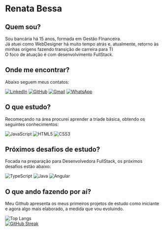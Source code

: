 # Renata Bessa

## Quem sou?

Sou bancária há 15 anos, formada em Gestão FInanceira. <br>
Já atuei como WebDesigner há muito tempo atrás e, atualmente,  retorno às minhas origens fazendo transição de carreira para TI<br>
O foco de atuação é com desenvolvimento FullStack.

## Onde me encontrar?

Abaixo seguem meus contatos:

[![LinkedIn](https://img.shields.io/badge/LinkedIn-000?style=for-the-badge&logo=linkedin&logoColor=0E76A8)](https://www.linkedin.com/in/renata-bessa/)
[![GitHub](https://img.shields.io/badge/GitHub-000?style=for-the-badge&logo=github&logoColor=fff)](https://github.com/renatabessa/)
[![Gmail](https://img.shields.io/badge/Gmail-000?style=for-the-badge&logo=gmail)](mailto:renatabessacardoso@gmail.com)
[![WhatsApp](https://img.shields.io/badge/WhatsApp-000?style=for-the-badge&logo=whatsapp)](https://wa.me/5521992657123)

## O que estudo?

Recomeçando na área procurei aprender a tríade básica, obtendo os seguintes conhecimentos:

![JavaScript](https://img.shields.io/badge/JavaScript-000?style=for-the-badge&logo=javascript)
![HTML5](https://img.shields.io/badge/HTML5-000?style=for-the-badge&logo=html5)
![CSS3](https://img.shields.io/badge/CSS3-000?style=for-the-badge&logo=css3&logoColor=264CE4)

## Próximos desafios de estudo?

Focada na preparação para Desenvolvedora FullStack, os próximos desafios estão abaixo:

![TypeScript](https://img.shields.io/badge/TypeScript-000?style=for-the-badge&logo=typescript)
![Java](https://img.shields.io/badge/Java-000?style=for-the-badge&logo=java)
![Angular](https://img.shields.io/badge/Angular-000?style=for-the-badge&logo=angular&logoColor=C3002F)

## O que ando fazendo por aí?

Meu Github apresenta os meus primeiros projetos de estudo como iniciante e agora algo mais elaborado, a medida que vou evoluindo.

![Top Langs](https://github-readme-stats-git-masterrstaa-rickstaa.vercel.app/api/top-langs/?username=renatabessa&layout=compact&bg_color=000&border_color=30A3DC&title_color=E94D5F&text_color=FFF)<br>
[![GitHub Streak](https://streak-stats.demolab.com/?user=renatabessa&theme=bear&background=000&border=30A3DC&dates=FFF)](https://git.io/streak-stats)





